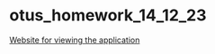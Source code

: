 # otus_homework_14_12_23

[Website for viewing the application](https://magma4810.github.io/otus_homework_14_12_23/)
